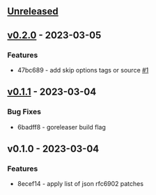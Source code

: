 <a name="unreleased"></a>
## [Unreleased]


<a name="v0.2.0"></a>
## [v0.2.0] - 2023-03-05
### Features
- 47bc689 - add skip options tags or source [#1](https://github.com/vdbulcke/json-patcher/issues/1)


<a name="v0.1.1"></a>
## [v0.1.1] - 2023-03-04
### Bug Fixes
- 6badff8 - goreleaser build flag


<a name="v0.1.0"></a>
## v0.1.0 - 2023-03-04
### Features
- 8ecef14 - apply list of json rfc6902 patches


[Unreleased]: https://github.com/vdbulcke/json-patcher/compare/v0.2.0...HEAD
[v0.2.0]: https://github.com/vdbulcke/json-patcher/compare/v0.1.1...v0.2.0
[v0.1.1]: https://github.com/vdbulcke/json-patcher/compare/v0.1.0...v0.1.1
